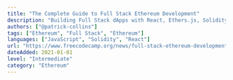 ```yaml
---
title: "The Complete Guide to Full Stack Ethereum Development"
description: "Building Full Stack dApps with React, Ethers.js, Solidity, and Hardhat"
authors: ["@patrick-collins"]
tags: ["Ethereum", "Full Stack", "Ethereum"]
languages: ["JavaScript", "Solidity", "React"]
url: "https://www.freecodecamp.org/news/full-stack-ethereum-development/"
dateAdded: 2021-01-01
level: "Intermediate"
category: "Ethereum"
---
```

